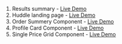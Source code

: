 1.  Results summary - [Live Demo](https://graceful-pegasus-c10769.netlify.app/)
2.  Huddle landing page - [Live Demo](https://calm-wisp-f091a2.netlify.app/)
3.  Order Summery Component - [Live Demo](https://rad-frangipane-9ea733.netlify.app/)
4.  Profile Card Component - [Live Demo](https://ornate-zabaione-edb495.netlify.app/)
5.  Single Price Grid Component - [Live Demo](https://willowy-sunburst-0592cf.netlify.app/)
